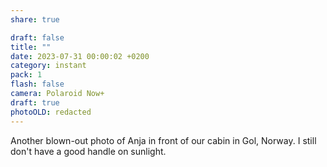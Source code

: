 ```yaml
---
share: true

draft: false
title: ""
date: 2023-07-31 00:00:02 +0200
category: instant
pack: 1
flash: false
camera: Polaroid Now+
draft: true
photoOLD: redacted
---
```


Another blown-out photo of Anja in front of our cabin in Gol, Norway. I still don't have a good handle on sunlight.

